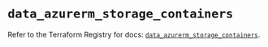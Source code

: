 # `data_azurerm_storage_containers`

Refer to the Terraform Registry for docs: [`data_azurerm_storage_containers`](https://registry.terraform.io/providers/hashicorp/azurerm/4.24.0/docs/data-sources/storage_containers).
